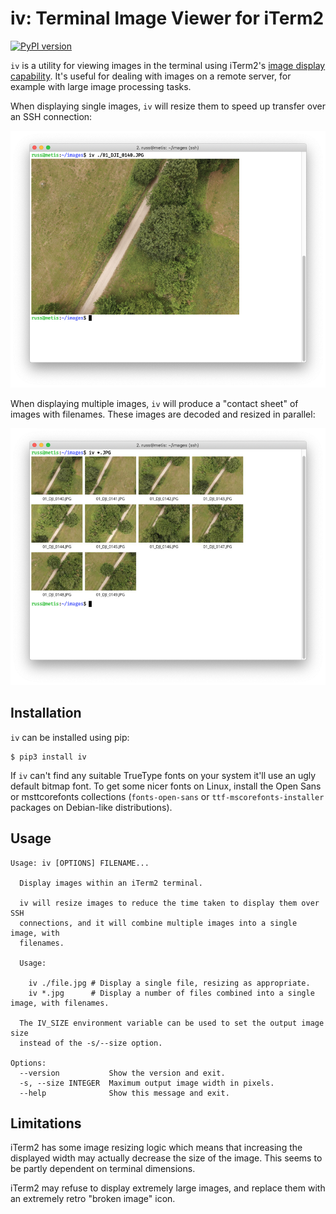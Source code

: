 # iv: Terminal Image Viewer for iTerm2
[![PyPI version](https://badge.fury.io/py/iv.svg)](https://badge.fury.io/py/iv)

`iv` is a utility for viewing images in the terminal using iTerm2's [image display capability](https://www.iterm2.com/documentation-images.html). It's useful for dealing with images on a remote server, for example with large image processing tasks.

When displaying single images, `iv` will resize them to speed up
transfer over an SSH connection:

![iv displaying a single image](https://github.com/russss/iv/blob/master/images/single.png)

When displaying multiple images, `iv` will produce a "contact sheet"
of images with filenames. These images are decoded and resized in
parallel:

![iv displaying multiple images](https://github.com/russss/iv/blob/master/images/multi.png)

## Installation

`iv` can be installed using pip:

	$ pip3 install iv

If `iv` can't find any suitable TrueType fonts on your system it'll use
an ugly default bitmap font. To get some nicer fonts on Linux, install
the Open Sans or msttcorefonts collections (`fonts-open-sans` or
`ttf-mscorefonts-installer` packages on Debian-like distributions).

## Usage
```
Usage: iv [OPTIONS] FILENAME...

  Display images within an iTerm2 terminal.

  iv will resize images to reduce the time taken to display them over SSH
  connections, and it will combine multiple images into a single image, with
  filenames.

  Usage:

    iv ./file.jpg # Display a single file, resizing as appropriate.
    iv *.jpg      # Display a number of files combined into a single image, with filenames.

  The IV_SIZE environment variable can be used to set the output image size
  instead of the -s/--size option.

Options:
  --version           Show the version and exit.
  -s, --size INTEGER  Maximum output image width in pixels.
  --help              Show this message and exit.
```
## Limitations

iTerm2 has some image resizing logic which means that increasing the displayed
width may actually decrease the size of the image. This seems to be partly
dependent on terminal dimensions.

iTerm2 may refuse to display extremely large images, and replace them with an
extremely retro "broken image" icon.

